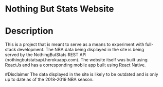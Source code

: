 ﻿# Nothing But Stats Website

# Description
This is a project that is meant to serve as a means to experiment with full-stack development. The NBA data being displayed in the site is being served by the NothingButStats REST API (nothingbutstatsapi.herokuapp.com).
The website itself was built using ReactJs and has a corresponding mobile app built using React Native.


#Disclaimer
The data displayed in the site is likely to be outdated and is only up to date as of the 2018-2019 NBA season.